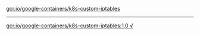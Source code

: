 [gcr.io/google-containers/k8s-custom-iptables](https://hub.docker.com/r/anjia0532/k8s-custom-iptables/tags/) 

----
[gcr.io/google-containers/k8s-custom-iptables:1.0 √](https://hub.docker.com/r/anjia0532/k8s-custom-iptables/tags/)

